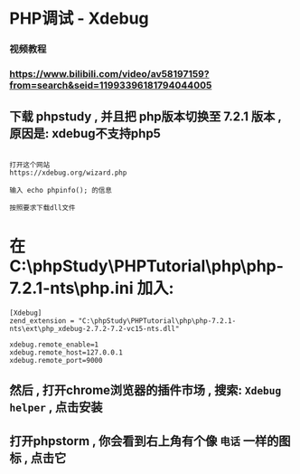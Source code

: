 ﻿# PHP调试 - Xdebug
### 视频教程
### https://www.bilibili.com/video/av58197159?from=search&seid=11993396181794044005

## 下载 phpstudy , 并且把 php版本切换至 7.2.1 版本 , 原因是: xdebug不支持php5

```  

打开这个网站
https://xdebug.org/wizard.php

输入 echo phpinfo(); 的信息

按照要求下载dll文件

```

# 在 C:\phpStudy\PHPTutorial\php\php-7.2.1-nts\php.ini 加入:
```  
[Xdebug]
zend_extension = "C:\phpStudy\PHPTutorial\php\php-7.2.1-nts\ext\php_xdebug-2.7.2-7.2-vc15-nts.dll"

xdebug.remote_enable=1
xdebug.remote_host=127.0.0.1
xdebug.remote_port=9000

```

## 然后 , 打开chrome浏览器的插件市场 , 搜索:  `Xdebug helper` , 点击安装

## 打开phpstorm , 你会看到右上角有个像 `电话` 一样的图标 , 点击它